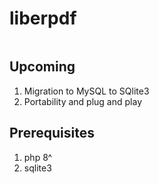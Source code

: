 # liberpdf
<img href="/assets/liberpdf-logo.png" width="70px" align="center" />

## Upcoming
1. Migration to MySQL to SQlite3
2. Portability and plug and play

## Prerequisites
1. php 8^
2. sqlite3



